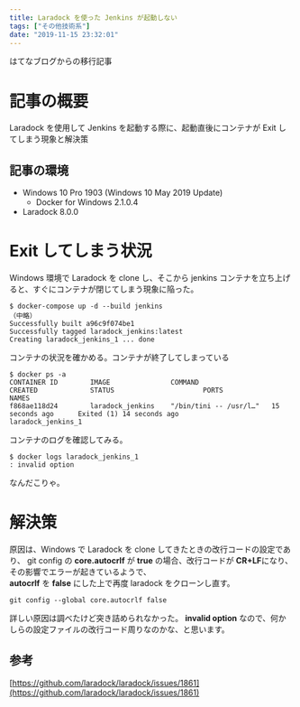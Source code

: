 ```yaml
---
title: Laradock を使った Jenkins が起動しない
tags: ["その他技術系"]
date: "2019-11-15 23:32:01"
---
```


<div class="alert info">
はてなブログからの移行記事
</div>

# 記事の概要

Laradock を使用して Jenkins を起動する際に、起動直後にコンテナが Exit してしまう現象と解決策

## 記事の環境

* Windows 10 Pro 1903 (Windows 10 May 2019 Update)
  * Docker for Windows 2.1.0.4  
* Laradock 8.0.0


<!-- more -->

# Exit してしまう状況

Windows 環境で Laradock を clone し、そこから jenkins コンテナを立ち上げると、すぐにコンテナが閉じてしまう現象に陥った。
```
$ docker-compose up -d --build jenkins
（中略）
Successfully built a96c9f074be1
Successfully tagged laradock_jenkins:latest
Creating laradock_jenkins_1 ... done
```

コンテナの状況を確かめる。コンテナが終了してしまっている
```
$ docker ps -a
CONTAINER ID        IMAGE               COMMAND                  CREATED             STATUS                      PORTS               NAMES
f868ae118d24        laradock_jenkins    "/bin/tini -- /usr/l…"   15 seconds ago      Exited (1) 14 seconds ago                       laradock_jenkins_1
```

コンテナのログを確認してみる。
```
$ docker logs laradock_jenkins_1
: invalid option
```

なんだこりゃ。


# 解決策

原因は、Windows で Laradock を clone してきたときの改行コードの設定であり、
git config の **core.autocrlf** が **true** の場合、改行コードが **CR+LF**になり、その影響でエラーが起きているようで、  
**autocrlf** を **false** にした上で再度 laradock をクローンし直す。
```
git config --global core.autocrlf false
```


詳しい原因は調べたけど突き詰められなかった。
**invalid option** なので、何かしらの設定ファイルの改行コード周りなのかな、と思います。


## 参考

[https://github.com/laradock/laradock/issues/1861](https://github.com/laradock/laradock/issues/1861)

